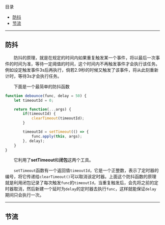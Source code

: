目录
- [防抖](#debounce)
- [节流](#throttle)

---
## <a id="debounce">防抖</a>

&emsp;&emsp;防抖的原理，就是在规定的时间内如果重复触发某一个事件，将以最后一次事件的时间为准，等待一定阈值的时间，这个时间内不再触发事件才会执行该任务。例如设定触发事件3s后再执行，倘若2.9秒的时候又触发了该事件，将从此刻重新计时，等待3s才会执行任务。

&emsp;&emsp;下面是一个最简单的防抖函数
```js
function debounce(func, delay = 50) {
    let timeoutId = 0;

    return function(...args) {
        if(timeoutId) {
            clearTimeout(timeoutId);
        }

        timeoutId = setTimeout(() => {
            func.apply(this, args);
        }, delay);
    }
}
```
&emsp;&emsp;它利用了**setTimeout**和**闭包**这两个工具。

&emsp;&emsp;`setTimeout`函数有一个返回值`timeoutId`，它是一个正整数，表示了定时器的编号，将它传递给`clearTimeout()`可以取消该定时器。上面这个防抖函数的原理就是利用闭包记录了每次触发`func`的`timeoutId`，当重复触发后，会先将之前的定时器取消，然后新建一个延时为`delay`的定时器去执行`func`，这样就能保证`delay`期间只会执行一次。


---
## <a id="throttle">节流</a>

